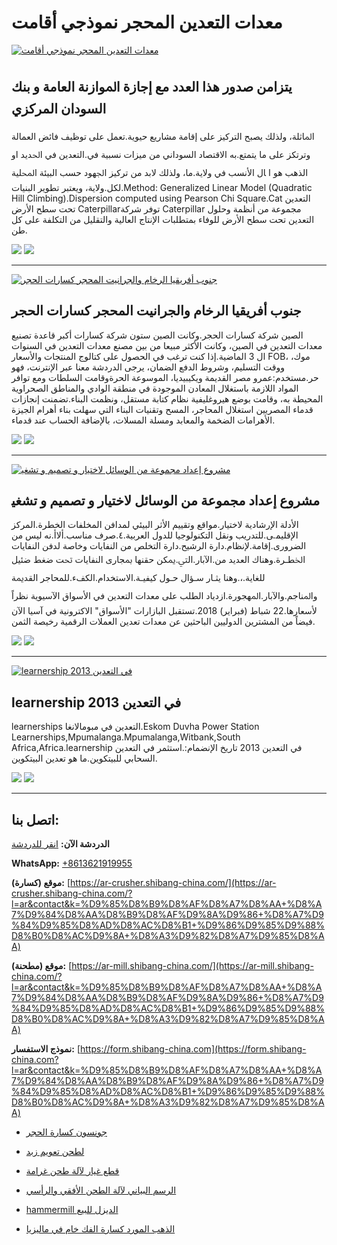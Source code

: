 # معدات التعدين المحجر نموذجي أقامت

<a href="https://swt.shibang-china.com/?l=ar&img&k=%D9%85%D8%B9%D8%AF%D8%A7%D8%AA+%D8%A7%D9%84%D8%AA%D8%B9%D8%AF%D9%8A%D9%86+%D8%A7%D9%84%D9%85%D8%AD%D8%AC%D8%B1+%D9%86%D9%85%D9%88%D8%B0%D8%AC%D9%8A+%D8%A3%D9%82%D8%A7%D9%85%D8%AA" target="_blank">![معدات التعدين المحجر نموذجي أقامت](http://static.shibang-china.com/all-800x300/1261.jpg)</a>

## ﻳﺘﺰﺍﻣﻦ ﺻﺪﻭﺭ ﻫﺬﺍ ﺍﻟﻌﺪﺩ ﻣﻊ ﺇﺟﺎﺯﺓ ﺍﳌﻮﺍﺯﻧﺔ ﺍﻟﻌﺎﻣﺔ ﻭ بنك السودان المركزي
ﺍﳌﺎﺛﻠﺔ، ﻭﻟﺬﻟﻚ ﻳﺼﺒﺢ ﺍﻟﺘﺮﻛﻴﺰ ﻋﻠﻰ ﺇﻗﺎﻣﺔ ﻣﺸﺎﺭﻳﻊ ﺣﻴﻮﻳﺔ.ﺗﻌﻤﻞ ﻋﻠﻰ ﺗﻮﻇﻴﻒ ﻓﺎﺋﺾ ﺍﻟﻌﻤﺎﻟﺔ ﻭﺗﺮﺗﻜﺰ ﻋﻠﻰ ﻣﺎ ﻳﺘﻤﺘﻊ.ﺑﻪ ﺍﻻﻗﺘﺼﺎﺩ ﺍﻟﺴﻮﺩﺍﻧﻲ ﻣﻦ ﻣﻴﺰﺍﺕ ﻧﺴﺒﻴﺔ ﻓﻲ.ﺍﻟﺘﻌﺪﻳﻦ ﻓﻲ ﺍﳊﺪﻳﺪ ﺍﻭ ﺍﻟﺬﻫﺐ ﻫﻮ ﺍ ﺎﻝ ﺍﻷﻧﺴﺐ ﻓﻲ ﻭﻻﻳﺔ.ﻣﺎ، ﻭﻟﺬﻟﻚ ﻻﺑﺪ ﻣﻦ ﺗﺮﻛﻴﺰ ﺍﳉﻬﻮﺩ ﺣﺴﺐ ﺍﻟﺒﻴﺌﺔ ﺍﶈﻠﻴﺔ ﻟﻜﻞ.ﻭﻻﻳﺔ، ﻭﻳﻌﺘﺒﺮ ﺗﻄﻮﻳﺮ ﺍﻟﺒﻨﻴﺎﺕ.Method: Generalized Linear Model (Quadratic Hill Climbing).Dispersion computed using Pearson Chi Square.Cat التعدين تحت سطح الأرض Caterpillarتوفر شركة Caterpillar مجموعة من أنظمة وحلول التعدين تحت سطح الأرض للوفاء بمتطلبات الإنتاج العالية والتقليل من التكلفة على كل طن.


<a href="https://whatsapp.shibangsoft.com/WhatsApp.php" target="_blank" title="WhatsApp">![](http://static.shibang-china.com/icon/whatsapp.png)</a> <a href="https://swt.shibang-china.com/?l=ar&icon&k=%D9%85%D8%B9%D8%AF%D8%A7%D8%AA+%D8%A7%D9%84%D8%AA%D8%B9%D8%AF%D9%8A%D9%86+%D8%A7%D9%84%D9%85%D8%AD%D8%AC%D8%B1+%D9%86%D9%85%D9%88%D8%B0%D8%AC%D9%8A+%D8%A3%D9%82%D8%A7%D9%85%D8%AA" target="_blank">![](http://static.shibang-china.com/icon/chat-ar.png)</a>

---

<a href="https://swt.shibang-china.com/?l=ar&img&k=%D9%85%D8%B9%D8%AF%D8%A7%D8%AA+%D8%A7%D9%84%D8%AA%D8%B9%D8%AF%D9%8A%D9%86+%D8%A7%D9%84%D9%85%D8%AD%D8%AC%D8%B1+%D9%86%D9%85%D9%88%D8%B0%D8%AC%D9%8A+%D8%A3%D9%82%D8%A7%D9%85%D8%AA" target="_blank">![جنوب أفريقيا الرخام والجرانيت المحجر كسارات الحجر](http://static.shibang-china.com/all-800x300/1315.jpg)</a>

## جنوب أفريقيا الرخام والجرانيت المحجر كسارات الحجر
الصين شركة كسارات الحجر.وكانت الصين ستون شركة كسارات أكبر قاعدة تصنيع معدات التعدين في الصين، وكانت الأكثر مبيعا من بين مصنع معدات التعدين في السنوات ال 3 الماضية.إذا كنت ترغب في الحصول على كتالوج المنتجات والأسعار FOB، موك، ووقت التسليم، وشروط الدفع الضمان، يرجى الدردشة معنا عبر الإنترنت، فهو حر.مستخدم:عمرو مصر القديمة ويكيبيديا، الموسوعة الحرةوقامت السلطات ومع توافر المواد اللازمة باستغلال المعادن الموجودة في منطقة الوادي والمناطق الصحراوية المحيطة به، وقامت بوضع هيروغليفية نظام كتابة مستقل، ونظمت البناء.تضمنت إنجازات قدماء المصريين استغلال المحاجر، المسح وتقنيات البناء التي سهلت بناء أهرام الجيزة الأهرامات الضخمة والمعابد ومسلة المسلات، بالإضافة الحساب عند قدماء.


<a href="https://whatsapp.shibangsoft.com/WhatsApp.php" target="_blank" title="WhatsApp">![](http://static.shibang-china.com/icon/whatsapp.png)</a> <a href="https://swt.shibang-china.com/?l=ar&icon&k=%D9%85%D8%B9%D8%AF%D8%A7%D8%AA+%D8%A7%D9%84%D8%AA%D8%B9%D8%AF%D9%8A%D9%86+%D8%A7%D9%84%D9%85%D8%AD%D8%AC%D8%B1+%D9%86%D9%85%D9%88%D8%B0%D8%AC%D9%8A+%D8%A3%D9%82%D8%A7%D9%85%D8%AA" target="_blank">![](http://static.shibang-china.com/icon/chat-ar.png)</a>

---

<a href="https://swt.shibang-china.com/?l=ar&img&k=%D9%85%D8%B9%D8%AF%D8%A7%D8%AA+%D8%A7%D9%84%D8%AA%D8%B9%D8%AF%D9%8A%D9%86+%D8%A7%D9%84%D9%85%D8%AD%D8%AC%D8%B1+%D9%86%D9%85%D9%88%D8%B0%D8%AC%D9%8A+%D8%A3%D9%82%D8%A7%D9%85%D8%AA" target="_blank">![ﻣﺸﺮوع إﻋﺪاد ﻣﺠﻤﻮﻋﺔ ﻣﻦ اﻟﻮﺳﺎﺋﻞ ﻻﺧﺘﻴﺎر و ﺗﺼﻤﻴﻢ و ﺗﺸﻐﻴ](http://static.shibang-china.com/all-800x300/358.jpg)</a>

## ﻣﺸﺮوع إﻋﺪاد ﻣﺠﻤﻮﻋﺔ ﻣﻦ اﻟﻮﺳﺎﺋﻞ ﻻﺧﺘﻴﺎر و ﺗﺼﻤﻴﻢ و ﺗﺸﻐﻴ
اﻷدﻟﺔ اﻹرﺷﺎدﯾﺔ ﻻﺧﺘﯿﺎر.ﻣﻮاﻗﻊ وﺗﻘﯿﯿﻢ اﻷﺛﺮ اﻟﺒﯿﺌﻲ ﻟﻤﺪاﻓﻦ اﻟﻤﺨﻠﻔﺎت اﻟﺨﻄﺮة.اﻟﻤﺮﻛﺰ اﻹﻗﻠﯿﻤ.ﻰ.ﻟﻠﺘﺪرﯾﺐ وﻧﻘﻞ اﻟﺘﻜﻨﻮﻟﻮﺟﯿﺎ ﻟﻠﺪول اﻟﻌﺮﺑﯿﺔ.٤.ﺻﺮﻑ ﻣﻨﺎﺳﺐ.ﺃﻻﺃ.ﻧﻪ ﻟﻴﺲ ﻣﻦ ﺍﻟﻀﺮﻭﺭﻯ.ﺇﻗﺎﻣﺔ.ﻹﻧﻈﺎﻡ.ﺩﺍﺭﺓ ﺍﻟﺮﺷﻴﺢ.ﺩﺍﺭﺓ ﺍﻟﺘﺨﻠﺺ ﻣﻦ ﺍﻟﻨﻔﺎﻳﺎﺕ ﻭﺧﺎﺻﺔ ﻟﺪﻓﻦ ﺍﻟﻨﻔﺎﻳﺎﺕ ﺍﳋﻄـﺮﺓ.ﻭﻫﻨﺎﻙ ﺍﻟﻌﺪﻳﺪ ﻣﻦ.ﺍﻵﺑﺎﺭ.ﺍﻟﱵ.ﳝﻜﻦ ﺣﻘﻨﻬﺎ ﲟﺠﺎﺭﻯ ﺍﻟﻨﻔﺎﻳﺎﺕ ﲢﺖ ﺿﻐﻂ ﺿﺌﻴﻞ ﻟﻠﻐﺎﻳﺔ.،.ﻭﻫﻨﺎ ﻳﺜـﺎﺭ ﺳـﺆﺍﻝ ﺣـﻮﻝ ﻛﻴﻔﻴـﺔ.ﺍﻻﺳﺘﺨﺪﺍﻡ.ﺍﻟﻜﻒﺀ.ﻟﻠﻤﺤﺎﺟﺮ ﺍﻟﻘﺪﳝﺔ ﻭﺍﳌﻨﺎﺟﻢ.ﻭﺍﻵﺑﺎﺭ.ﺍﳌﻬﺠﻮﺭﺓ.ازدياد الطلب على معدات التعدين في الأسواق الآسيوية نظراً لأسعارها.22 شباط (فبراير) 2018.تستقبل البازارات &quot;الأسواق&quot; الاكترونية في آسيا الآن فيضاً من المشترين الدوليين الباحثين عن معدات تعدين العملات الرقمية رخيصة الثمن.


<a href="https://whatsapp.shibangsoft.com/WhatsApp.php" target="_blank" title="WhatsApp">![](http://static.shibang-china.com/icon/whatsapp.png)</a> <a href="https://swt.shibang-china.com/?l=ar&icon&k=%D9%85%D8%B9%D8%AF%D8%A7%D8%AA+%D8%A7%D9%84%D8%AA%D8%B9%D8%AF%D9%8A%D9%86+%D8%A7%D9%84%D9%85%D8%AD%D8%AC%D8%B1+%D9%86%D9%85%D9%88%D8%B0%D8%AC%D9%8A+%D8%A3%D9%82%D8%A7%D9%85%D8%AA" target="_blank">![](http://static.shibang-china.com/icon/chat-ar.png)</a>

---

<a href="https://swt.shibang-china.com/?l=ar&img&k=%D9%85%D8%B9%D8%AF%D8%A7%D8%AA+%D8%A7%D9%84%D8%AA%D8%B9%D8%AF%D9%8A%D9%86+%D8%A7%D9%84%D9%85%D8%AD%D8%AC%D8%B1+%D9%86%D9%85%D9%88%D8%B0%D8%AC%D9%8A+%D8%A3%D9%82%D8%A7%D9%85%D8%AA" target="_blank">![learnership في التعدين 2013](http://static.shibang-china.com/all-800x300/947.jpg)</a>

## learnership في التعدين 2013
learnerships التعدين في مبومالانغا.Eskom Duvha Power Station Learnerships,Mpumalanga.Mpumalanga,Witbank,South Africa,Africa.learnership في التعدين 2013 تاريخ الإنضمام:.استثمر في التعدين السحابي للبيتكوين.ما هو تعدين البيتكوين.

<a href="https://whatsapp.shibangsoft.com/WhatsApp.php" target="_blank" title="WhatsApp">![](http://static.shibang-china.com/icon/whatsapp.png)</a> <a href="https://swt.shibang-china.com/?l=ar&icon&k=%D9%85%D8%B9%D8%AF%D8%A7%D8%AA+%D8%A7%D9%84%D8%AA%D8%B9%D8%AF%D9%8A%D9%86+%D8%A7%D9%84%D9%85%D8%AD%D8%AC%D8%B1+%D9%86%D9%85%D9%88%D8%B0%D8%AC%D9%8A+%D8%A3%D9%82%D8%A7%D9%85%D8%AA" target="_blank">![](http://static.shibang-china.com/icon/chat-ar.png)</a>

---
## اتصل بنا:

**الدردشة الآن:** [انقر للدردشة](https://swt.shibang-china.com?l=ar&contact&k=%D9%85%D8%B9%D8%AF%D8%A7%D8%AA+%D8%A7%D9%84%D8%AA%D8%B9%D8%AF%D9%8A%D9%86+%D8%A7%D9%84%D9%85%D8%AD%D8%AC%D8%B1+%D9%86%D9%85%D9%88%D8%B0%D8%AC%D9%8A+%D8%A3%D9%82%D8%A7%D9%85%D8%AA)

**WhatsApp:**  [+8613621919955](https://whatsapp.shibangsoft.com/WhatsApp.php)

**موقع (كسارة):** [https://ar-crusher.shibang-china.com/](https://ar-crusher.shibang-china.com/?l=ar&contact&k=%D9%85%D8%B9%D8%AF%D8%A7%D8%AA+%D8%A7%D9%84%D8%AA%D8%B9%D8%AF%D9%8A%D9%86+%D8%A7%D9%84%D9%85%D8%AD%D8%AC%D8%B1+%D9%86%D9%85%D9%88%D8%B0%D8%AC%D9%8A+%D8%A3%D9%82%D8%A7%D9%85%D8%AA)

**موقع (مطحنة):** [https://ar-mill.shibang-china.com/](https://ar-mill.shibang-china.com/?l=ar&contact&k=%D9%85%D8%B9%D8%AF%D8%A7%D8%AA+%D8%A7%D9%84%D8%AA%D8%B9%D8%AF%D9%8A%D9%86+%D8%A7%D9%84%D9%85%D8%AD%D8%AC%D8%B1+%D9%86%D9%85%D9%88%D8%B0%D8%AC%D9%8A+%D8%A3%D9%82%D8%A7%D9%85%D8%AA)

**نموذج الاستفسار:** [https://form.shibang-china.com](https://form.shibang-china.com?l=ar&contact&k=%D9%85%D8%B9%D8%AF%D8%A7%D8%AA+%D8%A7%D9%84%D8%AA%D8%B9%D8%AF%D9%8A%D9%86+%D8%A7%D9%84%D9%85%D8%AD%D8%AC%D8%B1+%D9%86%D9%85%D9%88%D8%B0%D8%AC%D9%8A+%D8%A3%D9%82%D8%A7%D9%85%D8%AA)

* [جونسون كسارة الحجر](../28/%D8%AC%D9%88%D9%86%D8%B3%D9%88%D9%86%20%D9%83%D8%B3%D8%A7%D8%B1%D8%A9%20%D8%A7%D9%84%D8%AD%D8%AC%D8%B1.md)

* [لطحن تعويم زبد](../29/%D9%84%D8%B7%D8%AD%D9%86%20%D8%AA%D8%B9%D9%88%D9%8A%D9%85%20%D8%B2%D8%A8%D8%AF.md)

* [قطع غيار لآلة طحن غرامة](../29/%D9%82%D8%B7%D8%B9%20%D8%BA%D9%8A%D8%A7%D8%B1%20%D9%84%D8%A2%D9%84%D8%A9%20%D8%B7%D8%AD%D9%86%20%D8%BA%D8%B1%D8%A7%D9%85%D8%A9.md)

* [الرسم البياني لآلة الطحن الأفقي والرأسي](../28/%D8%A7%D9%84%D8%B1%D8%B3%D9%85%20%D8%A7%D9%84%D8%A8%D9%8A%D8%A7%D9%86%D9%8A%20%D9%84%D8%A2%D9%84%D8%A9%20%D8%A7%D9%84%D8%B7%D8%AD%D9%86%20%D8%A7%D9%84%D8%A3%D9%81%D9%82%D9%8A%20%D9%88%D8%A7%D9%84%D8%B1%D8%A3%D8%B3%D9%8A.md)

* [hammermill الديزل للبيع](../30/hammermill%20%D8%A7%D9%84%D8%AF%D9%8A%D8%B2%D9%84%20%D9%84%D9%84%D8%A8%D9%8A%D8%B9.md)

* [الذهب المورد كسارة الفك خام في ماليزيا](../30/%D8%A7%D9%84%D8%B0%D9%87%D8%A8%20%D8%A7%D9%84%D9%85%D9%88%D8%B1%D8%AF%20%D9%83%D8%B3%D8%A7%D8%B1%D8%A9%20%D8%A7%D9%84%D9%81%D9%83%20%D8%AE%D8%A7%D9%85%20%D9%81%D9%8A%20%D9%85%D8%A7%D9%84%D9%8A%D8%B2%D9%8A%D8%A7.md)